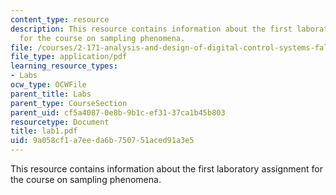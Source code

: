 ```yaml
---
content_type: resource
description: This resource contains information about the first laboratory assignment
  for the course on sampling phenomena.
file: /courses/2-171-analysis-and-design-of-digital-control-systems-fall-2006/9a058cf1a7eeda6b750751aced91a3e5_lab1.pdf
file_type: application/pdf
learning_resource_types:
- Labs
ocw_type: OCWFile
parent_title: Labs
parent_type: CourseSection
parent_uid: cf5a4087-0e8b-9b1c-ef31-37ca1b45b803
resourcetype: Document
title: lab1.pdf
uid: 9a058cf1-a7ee-da6b-7507-51aced91a3e5
---
```

This resource contains information about the first laboratory assignment for the course on sampling phenomena.

